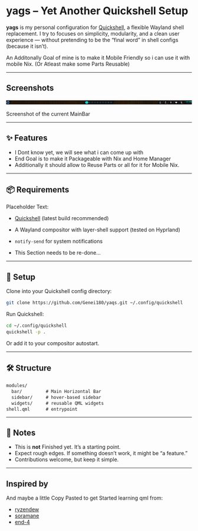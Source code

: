 # yags – Yet Another Quickshell Setup

**yags** is my personal configuration for [Quickshell](https://quickshell.org/), a flexible Wayland shell replacement.
I try to focuses on simplicity, modularity, and a clean user experience — without pretending to be the “final word” in shell configs (because it isn’t).

An Additonally Goal of mine is to make it Mobile Friendly so i can use it with mobile Nix.
(Or Atleast make some Parts Reusable)

---

## Screenshots

![Screenshot](./Screenshot.png)

Screenshot of the current MainBar

---

## ✨ Features

* I Dont know yet, we will see what i can come up with
* End Goal is to make it Packageable with Nix and Home Manager
* Additionally it should allow to Reuse Parts or all for it for Mobile Nix.

---

## 📦 Requirements

Placeholder Text:
* [Quickshell](https://quickshell.dev/docs/) (latest build recommended)
* A Wayland compositor with layer-shell support (tested on Hyprland)
* `notify-send` for system notifications

* This Section needs to be re-done...

---

## 🚀 Setup

Clone into your Quickshell config directory:

```sh
git clone https://github.com/Genei180/yaqs.git ~/.config/quickshell
```

Run Quickshell:

```sh
cd ~/.config/quickshell
quickshell -p .
```

Or add it to your compositor autostart.

---

## 🛠️ Structure

```
modules/
  bar/         # Main Horizontal Bar
  sidebar/     # hover-based sidebar
  widgets/     # reusable QML widgets
shell.qml      # entrypoint
```

---

## 📌 Notes

* This is **not** Finished yet. It’s a starting point.
* Expect rough edges. If something doesn’t work, it might be “a feature.”
* Contributions welcome, but keep it simple.

---

## Inspired by

And maybe a little Copy Pasted to get Started learning qml from:
* [ryzendew](https://github.com/ryzendew/Reborn-Quickshell)
* [soramane](https://github.com/caelestia-dots/shell/tree/main)
* [end-4](https://github.com/end-4/dots-hyprland)

